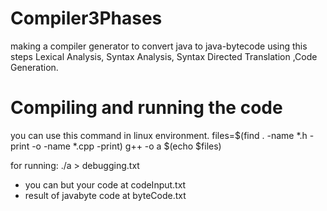 # Compiler3Phases
making a compiler generator to convert java to java-bytecode using this steps Lexical Analysis, Syntax Analysis, Syntax Directed Translation ,Code Generation.

# Compiling and running the code
you can use this command in linux environment.
files=$(find . -name \*.h -print -o -name \*.cpp -print)
g++ -o a $(echo $files) 

for running:
./a > debugging.txt

- you can but your code at codeInput.txt
- result of javabyte code at byteCode.txt
